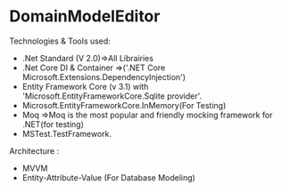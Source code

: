 # DomainModelEditor


Technologies & Tools  used:

- .Net Standard (V 2.0)=>All Librairies
- .Net Core DI & Container =>('.NET Core Microsoft.Extensions.DependencyInjection')
- Entity Framework Core (v 3.1) with 'Microsoft.EntityFrameworkCore.Sqlite provider'.
- Microsoft.EntityFrameworkCore.InMemory(For Testing)
- Moq =>Moq is the most popular and friendly mocking framework for .NET(for testing)
- MSTest.TestFramework.


Architecture :
- MVVM
- Entity-Attribute-Value (For Database Modeling)
